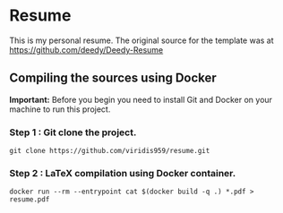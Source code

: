 # Resume
This is my personal resume. The original source for the template was at https://github.com/deedy/Deedy-Resume
## Compiling the sources using Docker
**Important:** Before you begin you need to install Git and Docker on your machine to run this project.
### Step 1 : Git clone the project.
```
git clone https://github.com/viridis959/resume.git
```
### Step 2 : LaTeX compilation using Docker container.
```
docker run --rm --entrypoint cat $(docker build -q .) *.pdf > resume.pdf
```
